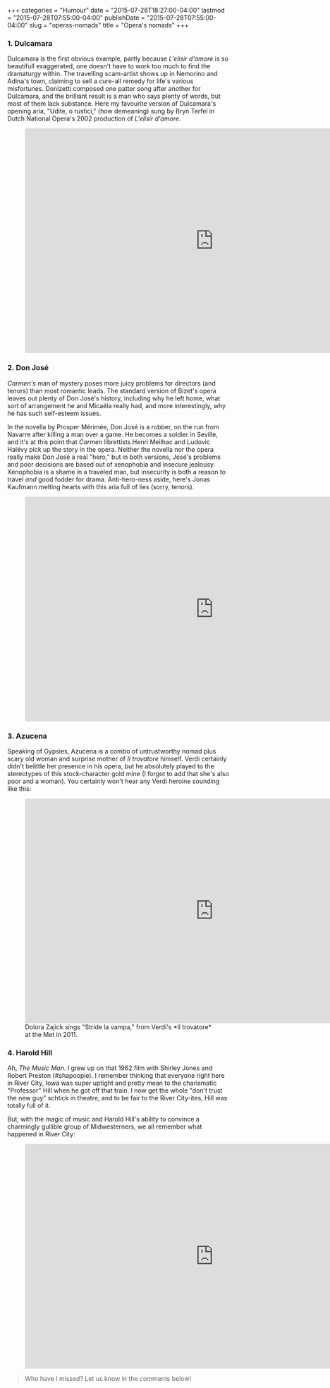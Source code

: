 +++
categories = "Humour"
date = "2015-07-26T18:27:00-04:00"
lastmod = "2015-07-28T07:55:00-04:00"
publishDate = "2015-07-28T07:55:00-04:00"
slug = "operas-nomads"
title = "Opera&#039;s nomads"
+++

### 1. Dulcamara

Dulcamara is the first obvious example, partly because *L'elisir d'amore* is so beautifull exaggerated, one doesn't have to work too much to find the dramaturgy within. The travelling scam-artist shows up in Nemorino and Adina's town, claiming to sell a cure-all remedy for life's various misfortunes. Donizetti composed one patter song after another for Dulcamara, and the brilliant result is a man who says plenty of words, but most of them lack substance. Here my favourite version of Dulcamara's opening aria, "Udite, o rustici," (how demeaning) sung by Bryn Terfel in Dutch National Opera's 2002 production of *L'elisir d'amore*.

<figure data-type="video">
<iframe width="854" height="510" src="https://www.youtube.com/embed/M1eNR5t9l7E" frameborder="0" allowfullscreen></iframe>
</figure>

### 2. Don José

*Carmen's* man of mystery poses more juicy problems for directors (and tenors) than most romantic leads. The standard version of Bizet's opera leaves out plenty of Don José's history, including why he left home, what sort of arrangement he and Micaëla really had, and more interestingly, why he has such self-esteem issues. 

In the novella by Prosper Mérimée, Don José is a robber, on the run from Navarre after killing a man over a game. He becomes a soldier in Seville, and it's at this point that *Carmen* librettists Henri Meilhac and Ludovic Halévy pick up the story in the opera. Neither the novella nor the opera really make Don José a real "hero," but in both versions, José's problems and poor decisions are based out of xenophobia and insecure jealousy. Xenophobia is a shame in a traveled man, but insecurity is both a reason to travel *and* good fodder for drama. Anti-hero-ness aside, here's Jonas Kaufmann melting hearts with this aria full of lies (sorry, tenors).

<figure data-type="video">
<iframe width="854" height="510" src="https://www.youtube.com/embed/R8rNEuiyQ70" frameborder="0" allowfullscreen></iframe>
</figure>

### 3. Azucena

Speaking of Gypsies, Azucena is a combo of untrustworthy nomad plus scary old woman and surprise mother of *Il trovatore* himself. Verdi certainly didn't belittle her presence in his opera, but he absolutely played to the stereotypes of this stock-character gold mine (I forgot to add that she's also poor and a woman). You certainly won't hear any Verdi heroine sounding like this:

<figure data-type="video">
<iframe width="854" height="510" src="https://www.youtube.com/embed/vufhNTU97JM" frameborder="0" allowfullscreen></iframe>
<figcaption>Dolora Zajick sings "Stride la vampa," from Verdi's *Il trovatore* at the Met in 2011.</figcaption>
</figure>

### 4. Harold Hill

Ah, *The Music Man*. I grew up on that 1962 film with Shirley Jones and Robert Preston (#shapoopie). I remember thinking that everyone right here in River City, Iowa was super uptight and pretty mean to the charismatic "Professor" Hill when he got off that train. I now get the whole "don't trust the new guy" schtick in theatre, and to be fair to the River City-ites, Hill was totally full of it.

But, with the magic of music and Harold Hill's ability to convince a charmingly gullible group of Midwesterners, we all remember what happened in River City:

<figure data-type="video">
<iframe width="854" height="510" src="https://www.youtube.com/embed/eBQWsBiM5YY" frameborder="0" allowfullscreen></iframe>
</figure>

>Who have I missed? Let us know in the comments below!
